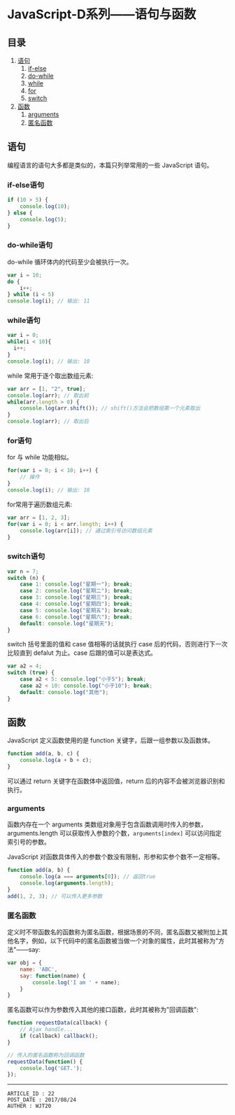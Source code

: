 
# JavaScript-D系列——语句与函数 #

## 目录 ##

1. [语句](#href1)
    1. [if-else](#href1-1)
    2. [do-while](#href1-2)
    3. [while](#href1-3)
    4. [for](#href1-4)
    5. [switch](#href1-5)
2. [函数](#href2)
    1. [arguments](#href2-1)
    2. [匿名函数](#href2-2)

## <a name="href1">语句</a> ##

编程语言的语句大多都是类似的，本篇只列举常用的一些 JavaScript 语句。

### <a name="href1-1">if-else语句</a> ###

```js
if (10 > 5) {
    console.log(10);
} else {
    console.log(5);
}
```

### <a name="href1-2">do-while语句</a> ###

do-while 循环体内的代码至少会被执行一次。

```js
var i = 10;
do {
    i++;
} while (i < 5)
console.log(i); // 输出: 11
```

### <a name="href1-3">while语句</a> ###

```js
var i = 0;
while(i < 10){
  i++;
}
console.log(i); // 输出: 10
```

while 常用于逐个取出数组元素:  

```js
var arr = [1, "2", true];
console.log(arr); // 取出前
while(arr.length > 0) {
    console.log(arr.shift()); // shift()方法会把数组第一个元素取出
}
console.log(arr); // 取出后
```

### <a name="href1-4">for语句</a> ###

for 与 while 功能相似。

```js
for(var i = 0; i < 10; i++) {
    // 操作
}
console.log(i); // 输出: 10
```

for常用于遍历数组元素:

```js
var arr = [1, 2, 3];
for(var i = 0; i < arr.length; i++) {
    console.log(arr[i]); // 通过索引号访问数组元素
}
```

### <a name="href1-5">switch语句</a> ###

```js
var n = 7;
switch (n) {
    case 1: console.log("星期一"); break;
    case 2: console.log("星期二"); break;
    case 3: console.log("星期三"); break;
    case 4: console.log("星期四"); break;
    case 5: console.log("星期五"); break;
    case 6: console.log("星期六"); break;
    default: console.log("星期天");
}
```

switch 括号里面的值和 case 值相等的话就执行 case 后的代码，否则进行下一次比较直到 defalut 为止。case 后跟的值可以是表达式。

```js
var a2 = 4;
switch (true) {
    case a2 < 5: console.log("小于5"); break;
    case a2 < 10: console.log("小于10"); break;
    default: console.log("其他");
}
```

## <a name="href2">函数</a> ##

JavaScript 定义函数使用的是 function 关键字，后跟一组参数以及函数体。

```js
function add(a, b, c) {
    console.log(a + b + c);
}
```

可以通过 return 关键字在函数体中返回值，return 后的内容不会被浏览器识别和执行。

### <a name="href2-1">arguments</a> ###

函数内存在一个 arguments 类数组对象用于包含函数调用时传入的参数，arguments.length 可以获取传入参数的个数，`arguments[index]` 可以访问指定索引号的参数。

JavaScript 对函数具体传入的参数个数没有限制，形参和实参个数不一定相等。

```js
function add(a, b) {
    console.log(a === arguments[0]); // 返回true
    console.log(arguments.length);
}
add(1, 2, 3); // 可以传入更多参数
```

### <a name="href2-2">匿名函数</a> ###

定义时不带函数名的函数称为匿名函数，根据场景的不同，匿名函数又被附加上其他名字，例如，以下代码中的匿名函数被当做一个对象的属性，此时其被称为"方法"——say:

```js
var obj = {
    name: 'ABC',
    say: function(name) {
        console.log('I am ' + name);
    }
}
```

匿名函数可以作为参数传入其他的接口函数，此时其被称为"回调函数":

```js
function requestData(callback) {
    // Ajax handle...
    if (callback) callback();
}

// 传入的匿名函数称为回调函数
requestData(function() {
    console.log('GET.');
});
```

---

```
ARTICLE_ID : 22
POST_DATE : 2017/08/24
AUTHER : WJT20
```
